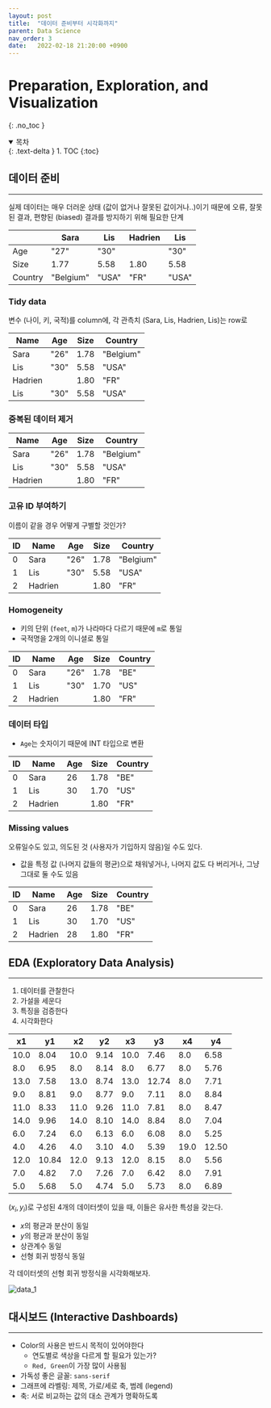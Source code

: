 ```yaml
---
layout: post
title:  "데이터 준비부터 시각화까지"
parent: Data Science
nav_order: 3
date:   2022-02-18 21:20:00 +0900
---
```

# Preparation, Exploration, and Visualization
{: .no_toc }

<details open markdown="block">
  <summary>
    목차
  </summary>
  {: .text-delta }
1. TOC
{:toc}
</details>

## 데이터 준비
---
실제 데이터는 매우 더러운 상태 (값이 없거나 잘못된 값이거나..)이기 때문에 오류, 잘못된 결과, 편향된 (biased) 결과를 방지하기 위해 필요한 단계

||Sara|Lis|Hadrien|Lis|
|---|---|---|---|---|
|Age|"27"|"30"||"30"|
|Size|1.77|5.58|1.80|5.58|
|Country|"Belgium"|"USA"|"FR"|"USA"|

### Tidy data
변수 (나이, 키, 국적)를 column에, 각 관측치 (Sara, Lis, Hadrien, Lis)는 row로

|Name|Age|Size|Country|
|---|---|---|---|
|Sara|"26"|1.78|"Belgium"|
|Lis|"30"|5.58|"USA"|
|Hadrien||1.80|"FR"|
|Lis|"30"|5.58|"USA"|

### 중복된 데이터 제거

|Name|Age|Size|Country|
|---|---|---|---|
|Sara|"26"|1.78|"Belgium"|
|Lis|"30"|5.58|"USA"|
|Hadrien||1.80|"FR"|

### 고유 ID 부여하기
이름이 같을 경우 어떻게 구별할 것인가?

|ID|Name|Age|Size|Country|
|---|---|---|---|---|
|0|Sara|"26"|1.78|"Belgium"|
|1|Lis|"30"|5.58|"USA"|
|2|Hadrien||1.80|"FR"|

### Homogeneity
- 키의 단위 (`feet`, `m`)가 나라마다 다르기 때문에 `m`로 통일
- 국적명을 2개의 이니셜로 통일

|ID|Name|Age|Size|Country|
|---|---|---|---|---|
|0|Sara|"26"|1.78|"BE"|
|1|Lis|"30"|1.70|"US"|
|2|Hadrien||1.80|"FR"|

### 데이터 타입
- `Age`는 숫자이기 때문에 INT 타입으로 변환

|ID|Name|Age|Size|Country|
|---|---|---|---|---|
|0|Sara|26|1.78|"BE"|
|1|Lis|30|1.70|"US"|
|2|Hadrien||1.80|"FR"|

### Missing values
오류일수도 있고, 의도된 것 (사용자가 기입하지 않음)일 수도 있다.
- 값을 특정 값 (나머지 값들의 평균)으로 채워넣거나, 나머지 값도 다 버리거나, 그냥 그대로 둘 수도 있음

|ID|Name|Age|Size|Country|
|---|---|---|---|---|
|0|Sara|26|1.78|"BE"|
|1|Lis|30|1.70|"US"|
|2|Hadrien|28|1.80|"FR"|

## EDA (Exploratory Data Analysis)
---
1. 데이터를 관찰한다
2. 가설을 세운다
3. 특징을 검증한다
4. 시각화한다


|x1|y1|x2|y2|x3|y3|x4|y4|
|---|---|---|---|---|---|---|---|
|10.0 |8.04 |10.0 |9.14 |10.0 |7.46 |8.0  |6.58 |
|8.0  |6.95 |8.0  |8.14 |8.0  |6.77 |8.0  |5.76 |
|13.0 |7.58 |13.0 |8.74 |13.0 |12.74|8.0  |7.71 |
|9.0  |8.81 |9.0  |8.77 |9.0  |7.11 |8.0  |8.84 |
|11.0 |8.33 |11.0 |9.26 |11.0 |7.81 |8.0  |8.47 |
|14.0 |9.96 |14.0 |8.10 |14.0 |8.84 |8.0  |7.04 |
|6.0  |7.24 |6.0  |6.13 |6.0  |6.08 |8.0  |5.25 |
|4.0  |4.26 |4.0  |3.10 |4.0  |5.39 |19.0 |12.50|
|12.0 |10.84|12.0 |9.13 |12.0 |8.15 |8.0  |5.56 |
|7.0  |4.82 |7.0  |7.26 |7.0  |6.42 |8.0  |7.91 |
|5.0  |5.68 |5.0  |4.74 |5.0  |5.73 |8.0  |6.89 |

$(x_{i}, y_{i})$로 구성된 4개의 데이터셋이 있을 때, 이들은 유사한 특성을 갖는다.
- $x$의 평균과 분산이 동일
- $y$의 평균과 분산이 동일
- 상관계수 동일
- 선형 회귀 방정식 동일

각 데이터셋의 선형 회귀 방정식을 시각화해보자. 

![data_1](../../../assets/images/2022-02-18-image-1.png)

## 대시보드 (Interactive Dashboards)
---
- Color의 사용은 반드시 목적이 있어야한다
    - 연도별로 색상을 다르게 할 필요가 있는가?
    - `Red, Green`이 가장 많이 사용됨
- 가독성 좋은 글꼴: `sans-serif`
- 그래프에 라벨링: 제목, 가로/세로 축, 범례 (legend)
- 축: 서로 비교하는 값의 대소 관계가 명확하도록
     



